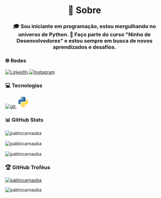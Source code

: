 <h1 align="center">💫 Sobre</h1>
<h3 align="center">🎓 Sou iniciante em programação, estou mergulhando no universo de Python. 🚀 Faço parte do curso "Ninho de Desenvolvedores" e estou sempre em busca de novos aprendizados e desafios.</h3>

<h3 align="left">🌐 Redes</h3>
<p align="left">
<a href="https://linkedin.com/in/pablo-carnauba-799196252" target="blank">
  <img align="center" src="https://raw.githubusercontent.com/rahuldkjain/github-profile-readme-generator/master/src/images/icons/Social/linked-in-alt.svg" alt="LinkedIn" height="30" width="40" />
</a>
<a href="https://instagram.com/pablokkkjjj" target="blank">
  <img align="center" src="https://raw.githubusercontent.com/rahuldkjain/github-profile-readme-generator/master/src/images/icons/Social/instagram.svg" alt="Instagram" height="30" width="40" />
</a>
</p>

<h3 align="left">💻 Tecnologias</h3>
<p align="left">
  <a href="https://git-scm.com/" target="_blank" rel="noreferrer">
    <img src="https://www.vectorlogo.zone/logos/git-scm/git-scm-icon.svg" alt="git" width="40" height="40"/>
  </a>
  <a href="https://www.python.org" target="_blank" rel="noreferrer">
    <img src="https://raw.githubusercontent.com/devicons/devicon/master/icons/python/python-original.svg" alt="python" width="40" height="40"/>
  </a>
</p>

<h3 align="left">📊 GitHub Stats</h3>
<p>
  <img align="center" src="https://github-readme-stats.vercel.app/api?username=pablocarnauba&show_icons=true&locale=en" alt="pablocarnauba" />
</p>
<p>
  <img align="center" src="https://github-readme-stats.vercel.app/api/top-langs?username=pablocarnauba&show_icons=true&locale=en&layout=compact" alt="pablocarnauba" />
</p>
<p>
  <img align="center" src="https://github-readme-streak-stats.herokuapp.com/?user=pablocarnauba&" alt="pablocarnauba" />
</p>

<h3 align="left">🏆 GitHub Troféus</h3>
<p align="left">
  <a href="https://github.com/ryo-ma/github-profile-trophy">
    <img src="https://github-profile-trophy.vercel.app/?username=pablocarnauba" alt="pablocarnauba" />
  </a>
</p>

<p align="left">
  <img src="https://komarev.com/ghpvc/?username=pablocarnauba&label=Profile%20views&color=0e75b6&style=flat" alt="pablocarnauba" />
</p>
